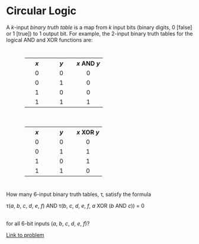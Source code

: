 # Circular Logic

<p>A <var>k</var>-input <i>binary truth table</i> is a map from <var>k</var> input bits
(binary digits, 0 [false] or 1 [true]) to 1 output bit. For example, the 2-input binary truth tables for the logical AND and XOR functions are:</p>
<div style="float:left;margin:10px 50px;text-align:center;">
<table class="grid"><tr><th style="width:50px;"><var>x</var></th>
<th style="width:50px;"><var>y</var></th>
<th><var>x</var> AND <var>y</var></th></tr><tr><td align="center">0</td><td align="center">0</td><td align="center">0</td></tr><tr><td align="center">0</td><td align="center">1</td><td align="center">0</td></tr><tr><td align="center">1</td><td align="center">0</td><td align="center">0</td></tr><tr><td align="center">1</td><td align="center">1</td><td align="center">1</td></tr></table></div>
<div style="float:left;margin:10px 50px;text-align:center;">
<table class="grid"><tr><th style="width:50px;"><var>x</var></th>
<th style="width:50px;"><var>y</var></th>
<th><var>x</var> XOR <var>y</var></th></tr><tr><td align="center">0</td><td align="center">0</td><td align="center">0</td></tr><tr><td align="center">0</td><td align="center">1</td><td align="center">1</td></tr><tr><td align="center">1</td><td align="center">0</td><td align="center">1</td></tr><tr><td align="center">1</td><td align="center">1</td><td align="center">0</td></tr></table></div>
<br clear="all" /><p>How many 6-input binary truth tables, τ, satisfy the formula</p>
<div class="center">
τ(<var>a</var>, <var>b</var>, <var>c</var>, <var>d</var>, <var>e</var>, <var>f</var>) AND τ(<var>b</var>, <var>c</var>, <var>d</var>, <var>e</var>, <var>f</var>, <var>a</var> XOR (<var>b</var> AND <var>c</var>)) = 0
</div><br /><p>for all 6-bit inputs (<var>a</var>, <var>b</var>, <var>c</var>, <var>d</var>, <var>e</var>, <var>f</var>)?
</p>

[Link to problem](https://projecteuler.net/problem=209)

